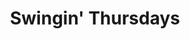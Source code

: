 ---
title: Swingin' Thursdays
venues: indian-creek-steakhouse
groups: dirt-road-dancing
schedule:
    day: Thursday
    time: 7:30 PM
order: 510

website: 
styles:
    - Country Swing
---